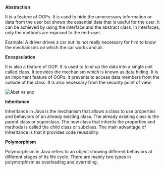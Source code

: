 **Abstraction**

It is a feature of OOPs. It is used to hide the unnecessary information or data from the user but shows the essential data that is useful for the user. 
It can be achieved by using the interface and the abstract class. In interfaces, only the methods are exposed to the end-user.

Example: A driver drives a car but its not really necessary for him to know the mechanisms on which the car works and all.

**Encapsulation**

It is also a feature of OOP. It is used to bind up the data into a single unit called class. 
It provides the mechanism which is known as data hiding. It is an important feature of OOPs. 
It prevents to access data members from the outside of the class. It is also necessary from the security point of view.

![Abst vs enc](https://user-images.githubusercontent.com/45221397/102848847-d4454200-443b-11eb-98bb-c03fbd81e536.png)


**Inheritance**

Inheritance in Java is the mechanism that allows a class to use properties and behaviors of an already existing class.
The already existing class is the parent class or superclass. The new class that inherits the properties and methods is called the child class or subclass. 
The main advantage of Inheritance is that it provides code reusability.

**Polymorphism**

Polymorphism in Java refers to an object showing different behaviors at different stages of its life cycle. 
There are mainly two types in polymorphism as overloading and overriding.

